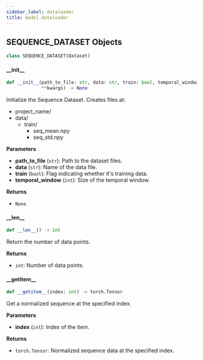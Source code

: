 ```yaml
---
sidebar_label: dataloader
title: model.dataloader
---
```


## SEQUENCE\_DATASET Objects

```python
class SEQUENCE_DATASET(Dataset)
```

#### \_\_init\_\_

```python
def __init__(path_to_file: str, data: str, train: bool, temporal_window: int,
             **kwargs) -> None
```

Initialize the Sequence Dataset.
Creates files at:
- project_name/
- data/
    - train/
        - seq_mean.npy
        - seq_std.npy

**Parameters**

* **path_to_file** (`str`): Path to the dataset files.
* **data** (`str`): Name of the data file.
* **train** (`bool`): Flag indicating whether it&#x27;s training data.
* **temporal_window** (`int`): Size of the temporal window.

**Returns**

* `None`

#### \_\_len\_\_

```python
def __len__() -> int
```

Return the number of data points.

**Returns**

* `int`: Number of data points.

#### \_\_getitem\_\_

```python
def __getitem__(index: int) -> torch.Tensor
```

Get a normalized sequence at the specified index.

**Parameters**

* **index** (`int`): Index of the item.

**Returns**

* `torch.Tensor`: Normalized sequence data at the specified index.


